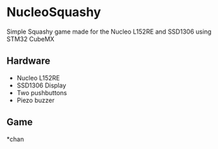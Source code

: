 # NucleoSquashy

Simple Squashy game made for the Nucleo L152RE and SSD1306 using STM32 CubeMX

## Hardware

* Nucleo L152RE
* SSD1306 Display
* Two pushbuttons
* Piezo buzzer

## Game
*chan
